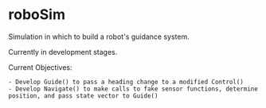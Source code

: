 # roboSim
Simulation in which to build a robot's guidance system.

Currently in development stages.

Current Objectives: 
 
    - Develop Guide() to pass a heading change to a modified Control()
    - Develop Navigate() to make calls to fake sensor functions, determine position, and pass state vector to Guide()
